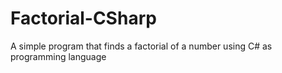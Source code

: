 # Factorial-CSharp
A simple program that finds a factorial of a number using C# as programming language
